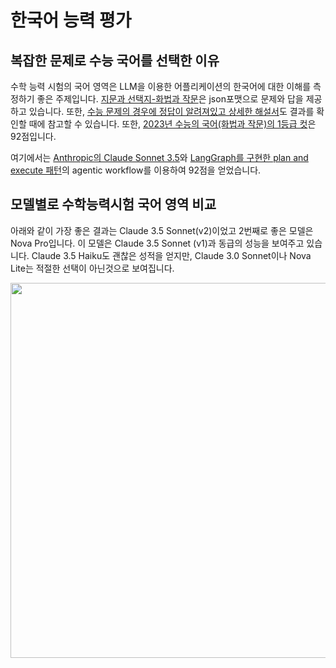 # 한국어 능력 평가

## 복잡한 문제로 수능 국어를 선택한 이유

수학 능력 시험의 국어 영역은 LLM을 이용한 어플리케이션의 한국어에 대한 이해를 측정하기 좋은 주제입니다. [지문과 선택지-화법과 작문](https://github.com/NomaDamas/KICE_slayer_AI_Korean/blob/master/data/2023_11_KICE.json)은 json포맷으로 문제와 답을 제공하고 있습니다. 또한, [수능 문제의 경우에 정답이 알려져있고 상세한 해설서](https://m.blog.naver.com/awesome-2030/222931282476)도 결과를 확인할 때에 참고할 수 있습니다. 또한, [2023년 수능의 국어(화법과 작문)의 1등급 컷](https://www.nextplay.kr/news/articleView.html?idxno=4617)은 92점입니다. 

여기에서는 [Anthropic의 Claude Sonnet 3.5](https://www.anthropic.com/news/claude-3-5-sonnet)와 [LangGraph를 구현한 plan and execute 패턴](https://github.com/kyopark2014/langgraph-agent?tab=readme-ov-file#plan-and-execute)의 agentic workflow를 이용하여 92점을 얻었습니다. 


## 모델별로 수학능력시험 국어 영역 비교

아래와 같이 가장 좋은 결과는 Claude 3.5 Sonnet(v2)이었고 2번째로 좋은 모델은 Nova Pro입니다. 이 모델은 Claude 3.5 Sonnet (v1)과 동급의 성능을 보여주고 있습니다. Claude 3.5 Haiku도 괜찮은 성적을 얻지만, Claude 3.0 Sonnet이나 Nova Lite는 적절한 선택이 아닌것으로 보여집니다.

<img src="https://github.com/user-attachments/assets/4b9f0590-f513-4327-87dd-9b81e312c2fc" width="600">
